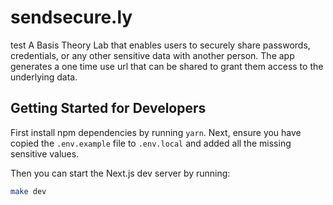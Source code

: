 # sendsecure.ly
test
A Basis Theory Lab that enables users to securely share passwords, credentials, or any other sensitive data with another person.
The app generates a one time use url that can be shared to grant them access to the underlying data.

## Getting Started for Developers

First install npm dependencies by running `yarn`. Next, ensure you have copied the `.env.example` file to `.env.local` 
and added all the missing sensitive values. 

Then you can start the Next.js dev server by running:

```bash
make dev
```